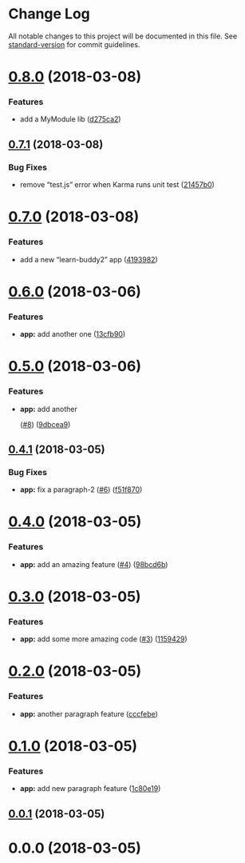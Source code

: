 # Change Log

All notable changes to this project will be documented in this file. See [standard-version](https://github.com/conventional-changelog/standard-version) for commit guidelines.

<a name="0.8.0"></a>
# [0.8.0](https://github.com/sryzycki/learn-buddy-ci/compare/v0.7.1...v0.8.0) (2018-03-08)


### Features

* add a MyModule lib ([d275ca2](https://github.com/sryzycki/learn-buddy-ci/commit/d275ca2))



<a name="0.7.1"></a>
## [0.7.1](https://github.com/sryzycki/learn-buddy-ci/compare/v0.7.0...v0.7.1) (2018-03-08)


### Bug Fixes

* remove “test.js” error when Karma runs unit test ([21457b0](https://github.com/sryzycki/learn-buddy-ci/commit/21457b0))



<a name="0.7.0"></a>
# [0.7.0](https://github.com/sryzycki/learn-buddy-ci/compare/v0.6.0...v0.7.0) (2018-03-08)


### Features

* add a new “learn-buddy2” app ([4193982](https://github.com/sryzycki/learn-buddy-ci/commit/4193982))



<a name="0.6.0"></a>
# [0.6.0](https://github.com/sryzycki/learn-buddy-ci/compare/v0.5.0...v0.6.0) (2018-03-06)


### Features

* **app:** add another one ([13cfb90](https://github.com/sryzycki/learn-buddy-ci/commit/13cfb90))



<a name="0.5.0"></a>
# [0.5.0](https://github.com/sryzycki/learn-buddy-ci/compare/v0.4.1...v0.5.0) (2018-03-06)


### Features

* **app:** add another <p> ([#8](https://github.com/sryzycki/learn-buddy-ci/issues/8)) ([9dbcea9](https://github.com/sryzycki/learn-buddy-ci/commit/9dbcea9))



<a name="0.4.1"></a>
## [0.4.1](https://github.com/sryzycki/learn-buddy-ci/compare/v0.4.0...v0.4.1) (2018-03-05)


### Bug Fixes

* **app:** fix a paragraph-2 ([#6](https://github.com/sryzycki/learn-buddy-ci/issues/6)) ([f51f870](https://github.com/sryzycki/learn-buddy-ci/commit/f51f870))



<a name="0.4.0"></a>
# [0.4.0](https://github.com/sryzycki/learn-buddy-ci/compare/v0.3.0...v0.4.0) (2018-03-05)


### Features

* **app:** add an amazing feature ([#4](https://github.com/sryzycki/learn-buddy-ci/issues/4)) ([98bcd6b](https://github.com/sryzycki/learn-buddy-ci/commit/98bcd6b))



<a name="0.3.0"></a>
# [0.3.0](https://github.com/sryzycki/learn-buddy-ci/compare/v0.2.0...v0.3.0) (2018-03-05)


### Features

* **app:** add some more amazing code ([#3](https://github.com/sryzycki/learn-buddy-ci/issues/3)) ([1159429](https://github.com/sryzycki/learn-buddy-ci/commit/1159429))



<a name="0.2.0"></a>
# [0.2.0](https://github.com/sryzycki/learn-buddy-ci/compare/v0.1.0...v0.2.0) (2018-03-05)


### Features

* **app:** another paragraph feature ([cccfebe](https://github.com/sryzycki/learn-buddy-ci/commit/cccfebe))



<a name="0.1.0"></a>
# [0.1.0](https://github.com/sryzycki/learn-buddy-ci/compare/v0.0.1...v0.1.0) (2018-03-05)


### Features

* **app:** add new paragraph feature ([1c80e19](https://github.com/sryzycki/learn-buddy-ci/commit/1c80e19))



<a name="0.0.1"></a>
## [0.0.1](https://github.com/sryzycki/learn-buddy-ci/compare/v0.0.0...v0.0.1) (2018-03-05)



<a name="0.0.0"></a>
# 0.0.0 (2018-03-05)
